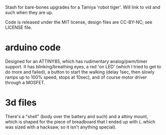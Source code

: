Stash for bare-bones upgrades for a Tamiya 'robot tiger'. Will link to vid and such when they are up.

Code is released under the MIT license, design files are CC-BY-NC; see LICENSE file.

# arduino code

Designed for an ATTINY85, which has rudimentary analog/pwm/timer support. It has blinking/breathing eyes, a red 'on LED' (which I tried to get to do more and failed), a button to start the walking (delay 1sec, then slowly ramps up to 100% speed, stops at 10sec), and of course motor driver through a MOSFET.

# 3d files

There's a "shell" (body over the battery and such) and a attiny mount, which is shaped for the piece of breadboard that I ended up with (..which was sized with a hacksaw, so it isn't anything special).

